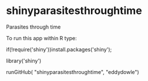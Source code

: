 # shinyparasitesthroughtime
Parasites through time

To run this app within R type:

if(!require('shiny'))install.packages('shiny');

library('shiny')

runGitHub( "shinyparasitesthroughtime", "eddydowle")

